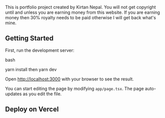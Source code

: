 This is portfolio project created by Kirtan Nepal. 
You will not get copyright until and unless you are earning money from this website. 
If you are earning money then 30% royalty needs to be paid otherwise I will get back what's mine.

## Getting Started

First, run the development server:

bash 

yarn install
then
yarn dev


Open [http://localhost:3000](http://localhost:3000) with your browser to see the result.

You can start editing the page by modifying `app/page.tsx`. The page auto-updates as you edit the file.
## Deploy on Vercel

